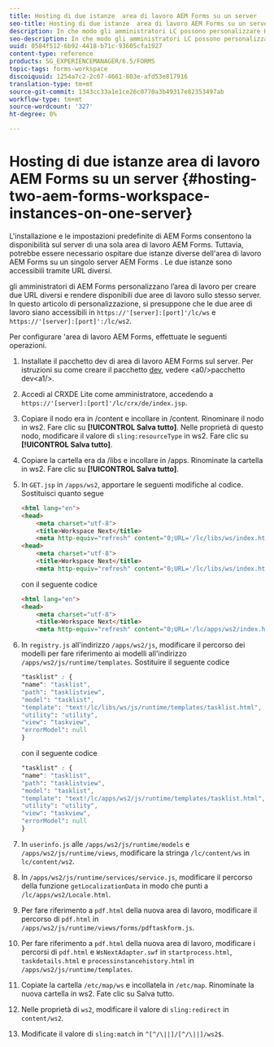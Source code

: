 ```yaml
---
title: Hosting di due istanze  area di lavoro AEM Forms su un server
seo-title: Hosting di due istanze  area di lavoro AEM Forms su un server
description: In che modo gli amministratori LC possono personalizzare HTML WS per ospitare due istanze su un singolo server accessibile tramite URL diversi.
seo-description: In che modo gli amministratori LC possono personalizzare HTML WS per ospitare due istanze su un singolo server accessibile tramite URL diversi.
uuid: 0584f512-6b92-4418-b71c-93605cfa1927
content-type: reference
products: SG_EXPERIENCEMANAGER/6.5/FORMS
topic-tags: forms-workspace
discoiquuid: 1254a7c2-2c67-4661-803e-afd53e817916
translation-type: tm+mt
source-git-commit: 1343cc33a1e1ce26c0770a3b49317e82353497ab
workflow-type: tm+mt
source-wordcount: '327'
ht-degree: 0%

---
```



# Hosting di due istanze  area di lavoro AEM Forms su un server {#hosting-two-aem-forms-workspace-instances-on-one-server}

L&#39;installazione e le impostazioni predefinite di  AEM Forms consentono la disponibilità sul server di una sola area di lavoro  AEM Forms. Tuttavia, potrebbe essere necessario ospitare due istanze diverse dell&#39;area di lavoro  AEM Forms su un singolo server AEM Forms . Le due istanze sono accessibili tramite URL diversi.

 gli amministratori di AEM Forms personalizzano l’area di lavoro per creare due URL diversi e rendere disponibili due aree di lavoro sullo stesso server. In questo articolo di personalizzazione, si presuppone che le due aree di lavoro siano accessibili in `https://'[server]:[port]'/lc/ws` e `https://'[server]:[port]':/lc/ws2`.

Per configurare &#39;area di lavoro AEM Forms, effettuate le seguenti operazioni.

1. Installate il pacchetto dev di  area di lavoro AEM Forms sul server. Per istruzioni su come creare il pacchetto [dev](/help/forms/using/introduction-customizing-html-workspace.md#p-crx-package-p), vedere &lt;a0/>pacchetto dev&lt;a1/>.
1. Accedi al CRXDE Lite come amministratore, accedendo a `https://'[server]:[port]'/lc/crx/de/index.jsp`.
1. Copiare il nodo era in /content e incollare in /content. Rinominare il nodo in ws2. Fare clic su **[!UICONTROL Salva tutto]**. Nelle proprietà di questo nodo, modificare il valore di `sling:resourceType` in ws2. Fare clic su **[!UICONTROL Salva tutto]**.

1. Copiare la cartella era da /libs e incollare in /apps. Rinominate la cartella in ws2. Fare clic su **[!UICONTROL Salva tutto]**.
1. In `GET.jsp` in `/apps/ws2`, apportare le seguenti modifiche al codice. Sostituisci quanto segue

   ```html
   <html lang="en">
   <head>
       <meta charset="utf-8">
       <title>Workspace Next</title>
       <meta http-equiv="refresh" content="0;URL='/lc/libs/ws/index.html'" /><html lang="en">
   <head>
       <meta charset="utf-8">
       <title>Workspace Next</title>
       <meta http-equiv="refresh" content="0;URL='/lc/libs/ws/index.html'" />
   ```

   con il seguente codice

   ```html
   <html lang="en">
   <head>
       <meta charset="utf-8">
       <title>Workspace Next</title>
       <meta http-equiv="refresh" content="0;URL='/lc/apps/ws2/index.html'" />
   ```

1. In `registry.js` all&#39;indirizzo `/apps/ws2/js`, modificare il percorso dei modelli per fare riferimento ai modelli all&#39;indirizzo `/apps/ws2/js/runtime/templates`. Sostituire il seguente codice

   ```css
   "tasklist" : {
   "name": "tasklist",
   "path": "tasklistview",
   "model": "tasklist",
   "template": "text!/lc/libs/ws/js/runtime/templates/tasklist.html",
   "utility": "utility",
   "view": "taskview",
   "errorModel": null
   }
   ```

   con il seguente codice

   ```css
   "tasklist" : {
   "name": "tasklist",
   "path": "tasklistview",
   "model": "tasklist",
   "template": "text!/lc/apps/ws2/js/runtime/templates/tasklist.html",
   "utility": "utility",
   "view": "taskview",
   "errorModel": null
   }
   ```

1. In `userinfo.js` alle `/apps/ws2/js/runtime/models` e `/apps/ws2/js/runtime/views`, modificare la stringa `/lc/content/ws` in `lc/content/ws2`.

1. In `/apps/ws2/js/runtime/services/service.js`, modificare il percorso della funzione `getLocalizationData` in modo che punti a `/lc/apps/ws2/Locale.html`.

1. Per fare riferimento a `pdf.html` della nuova area di lavoro, modificare il percorso di `pdf.html` in `/apps/ws2/js/runtime/views/forms/pdftaskform.js`.

1. Per fare riferimento a `pdf.html` della nuova area di lavoro, modificare i percorsi di `pdf.html` e `WsNextAdapter.swf` in `startprocess.html`, `taskdetails.html` e `processinstancehistory.html` in `/apps/ws2/js/runtime/templates`.

1. Copiate la cartella `/etc/map/ws` e incollatela in `/etc/map`. Rinominate la nuova cartella in ws2. Fate clic su Salva tutto.

1. Nelle proprietà di `ws2`, modificare il valore di `sling:redirect` in `content/ws2`.

1. Modificate il valore di `sling:match` in `^[^/\||]/[^/\||]/ws2$`.
